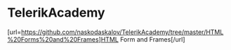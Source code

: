 # TelerikAcademy

[url=https://github.com/naskodaskalov/TelerikAcademy/tree/master/HTML%20Forms%20and%20Frames]HTML Form and Frames[/url]
